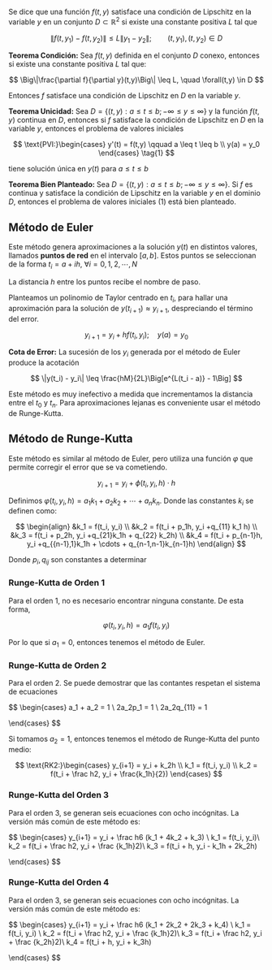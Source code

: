 Se dice que una función $f(t,y)$ satisface una condición de Lipschitz en la variable $y$ en un conjunto $D \subset \mathbb{R}^2$ si existe una constante positiva $L$ tal que

$$
\|f(t,y_1) - f(t,y_2)\| \leq L\|y_1 - y_2\|; \qquad (t,y_1), (t,y_2) \in D
$$

**Teorema Condición:** Sea $f(t,y)$ definida en el conjunto $D$ conexo, entonces si existe una constante positiva $L$ tal que:

$$
\Big\|\frac{\partial f}{\partial y}(t,y)\Big\| \leq L, \quad \forall(t,y) \in D
$$

Entonces $f$ satisface una condición de Lipschitz en $D$ en la variable $y$.

**Teorema Unicidad:** Sea $D = \{(t,y): a \leq t \leq b; -\infty \leq y \leq \infty\}$ y la función $f(t,y)$ continua en $D$, entonces si $f$ satisface la condición de Lipschitz en $D$ en la variable $y$, entonces el problema de valores iniciales

$$
\text{PVI:}\begin{cases}
y'(t) = f(t,y) \qquad a \leq t \leq b \\
y(a) = y_0
\end{cases} \tag{1}
$$

tiene solución única en $y(t)$ para $a \leq t \leq b$

**Teorema Bien Planteado:** Sea $D = \{(t,y): a \leq t \leq b; -\infty \leq y \leq \infty\}$. Si $f$ es continua y satisface la condición de Lipschitz en la variable $y$ en el dominio $D$, entonces el problema de valores iniciales $(1)$ está bien planteado.

## Método de Euler

Este método genera aproximaciones a la solución $y(t)$ en distintos valores, llamados **puntos de red** en el intervalo $[a,b]$. Estos puntos se seleccionan de la forma $t_i = a + ih,\ \forall i = 0, 1, 2, \cdots, N$

La distancia $h$ entre los puntos recibe el nombre de paso.

Planteamos un polinomio de Taylor centrado en $t_i$, para hallar una aproximación para la solución de $y(t_{i+1}) \approx y_{i+1}$, despreciando el término del error.

$$
y_{i+1} = y_i + hf(t_i, y_i); \quad y(a) = y_0
$$

**Cota de Error:** La sucesión de los $y_i$ generada por el método de Euler produce la acotación

$$
\|y(t_i) - y_i\| \leq \frac{hM}{2L}\Big[e^{L(t_i - a)} - 1\Big]
$$

Este método es muy inefectivo a medida que incrementamos la distancia entre el $t_0$ y $t_n$. Para aproximaciones lejanas es conveniente usar el método de Runge-Kutta.

## Método de Runge-Kutta

Este método es similar al método de Euler, pero utiliza una función $\varphi$ que permite corregir el error que se va cometiendo.

$$
y_{i+1} = y_i + \phi(t_i, y_i, h) \cdot h
$$

Definimos $\varphi(t_i, y_i, h) =  a_1k_1 + a_2k_2 + \cdots + a_nk_n$. Donde las constantes $k_i$ se definen como:

$$
\begin{align}
&k_1 = f(t_i, y_i) \\
&k_2 = f(t_i + p_1h, y_i +q_{11} k_1 h) \\
&k_3 = f(t_i + p_2h, y_i +q_{21}k_1h + q_{22} k_2h) \\
&k_4 = f(t_i + p_{n-1}h, y_i +q_{{n-1},1}k_1h + \cdots + q_{n-1,n-1}k_{n-1}h)
\end{align}
$$

Donde $p_i, q_{ij}$ son constantes a determinar

### Runge-Kutta de Orden 1

Para el orden $1$, no es necesario encontrar ninguna constante. De esta forma,

$$
\varphi(t_i, y_i, h) = a_1 f(t_i, y_i)
$$

Por lo que si $a_1 = 0$, entonces tenemos el método de Euler.

### Runge-Kutta de Orden 2

Para el orden $2$. Se puede demostrar que las contantes respetan el sistema de ecuaciones

$$
\begin{cases}
a_1 + a_2 = 1 \\
2a_2p_1 = 1 \\
2a_2q_{11} = 1

\end{cases}
$$

Si tomamos $a_2 = 1$, entonces tenemos el método de Runge-Kutta del punto medio:

$$
\text{RK2:}\begin{cases}
y_{i+1} = y_i + k_2h \\
k_1 = f(t_i, y_i) \\
k_2 = f(t_i + \frac h2, y_i + \frac{k_1h}{2})
\end{cases}
$$

### Runge-Kutta del Orden 3

Para el orden $3$, se generan seis ecuaciones con ocho incógnitas. La versión más común de este método es:

$$
\begin{cases}
y_{i+1} = y_i + \frac h6 (k_1 + 4k_2 + k_3) \\
k_1 = f(t_i, y_i)\\
k_2 = f(t_i + \frac h2, y_i + \frac {k_1h}2)\\
k_3 = f(t_i + h, y_i - k_1h + 2k_2h)

\end{cases}
$$

### Runge-Kutta del Orden 4

Para el orden $3$, se generan seis ecuaciones con ocho incógnitas. La versión más común de este método es:

$$
\begin{cases}
y_{i+1} = y_i + \frac h6 (k_1 + 2k_2 + 2k_3 + k_4) \\
k_1 = f(t_i, y_i) \\
k_2 = f(t_i + \frac h2, y_i + \frac {k_1h}2)\\
k_3 = f(t_i + \frac h2, y_i + \frac {k_2h}2)\\
k_4 = f(t_i + h, y_i + k_3h)

\end{cases}
$$
